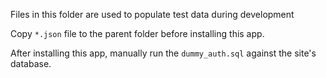 Files in this folder are used to populate test data during development

Copy `*.json` file to the parent folder before installing this app.

After installing this app, manually run the `dummy_auth.sql` against the site's database.

